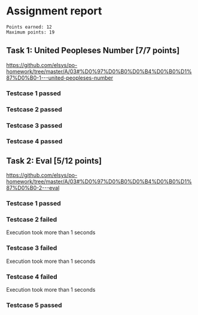 # Assignment report
```
Points earned: 12
Maximum points: 19
```

## Task 1: United Peopleses Number [7/7 points]
https://github.com/elsys/po-homework/tree/master/A/03#%D0%97%D0%B0%D0%B4%D0%B0%D1%87%D0%B0-1---united-peopleses-number

### Testcase 1 passed
### Testcase 2 passed
### Testcase 3 passed
### Testcase 4 passed

## Task 2: Eval [5/12 points]
https://github.com/elsys/po-homework/tree/master/A/03#%D0%97%D0%B0%D0%B4%D0%B0%D1%87%D0%B0-2---eval

### Testcase 1 passed
### Testcase 2 failed
Execution took more than 1 seconds
### Testcase 3 failed
Execution took more than 1 seconds
### Testcase 4 failed
Execution took more than 1 seconds
### Testcase 5 passed
